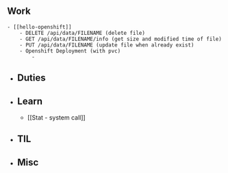 ## Work
	- [[hello-openshift]]
		- DELETE /api/data/FILENAME (delete file)
		- GET /api/data/FILENAME/info (get size and modified time of file)
		- PUT /api/data/FILENAME (update file when already exist)
		- Openshift Deployment (with pvc)
			-
- ## Duties
- ## Learn
	- [[Stat - system call]]
- ## TIL
- ## Misc